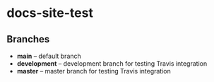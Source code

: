 # docs-site-test

## Branches

* **main** – default branch
* **development** – development branch for testing Travis integration
* **master** – master branch for testing Travis integration

